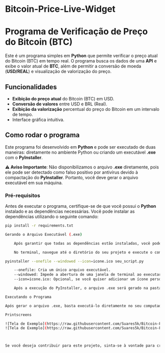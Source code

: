 # Bitcoin-Price-Live-Widget

# **Programa de Verificação de Preço do Bitcoin (BTC)**

Este é um programa simples em **Python** que permite verificar o preço atual do Bitcoin (BTC) em tempo real. O programa busca os dados de uma **API** e exibe o valor atual de **BTC**, além de permitir a conversão de moeda (**USD/REAL**) e visualização de valorização do preço.

## **Funcionalidades**

- **Exibição do preço atual** do Bitcoin (BTC) em USD.
- **Conversão de valores** entre USD e BRL (Real).
- **Exibição da valorização** percentual do preço do Bitcoin em um intervalo de tempo.
- Interface gráfica intuitiva.

## **Como rodar o programa**

Este programa foi desenvolvido em **Python** e pode ser executado de duas maneiras: diretamente no ambiente Python ou criando um executável **.exe** com o **PyInstaller**. 

**⚠️ Aviso Importante**: Não disponibilizamos o arquivo **.exe** diretamente, pois ele pode ser detectado como falso positivo por antivírus devido à compactação do **PyInstaller**. Portanto, você deve gerar o arquivo executável em sua máquina.

### **Pré-requisitos**

Antes de executar o programa, certifique-se de que você possui o **Python** instalado e as dependências necessárias. Você pode instalar as dependências utilizando o seguinte comando:

```bash
pip install -r requirements.txt

Gerando o Arquivo Executável (.exe)

    Após garantir que todas as dependências estão instaladas, você pode gerar o arquivo executável usando o PyInstaller.

    No terminal, navegue até o diretório do seu projeto e execute o comando abaixo:

pyinstaller --onefile --windowed --icon=icone.ico seu_script.py

    --onefile: Cria um único arquivo executável.
    --windowed: Impede a abertura de uma janela de terminal ao executar o programa (ideal para interfaces gráficas).
    --icon=icone.ico: Opcional, se você quiser adicionar um ícone personalizado ao executável.

    Após a execução do PyInstaller, o arquivo .exe será gerado na pasta dist dentro do diretório do seu projeto.

Executando o Programa

Após gerar o arquivo .exe, basta executá-lo diretamente no seu computador para visualizar o preço atual do Bitcoin e interagir com as funcionalidades.

Printscreens

![Tela de Exemplo](https://raw.githubusercontent.com/Suares5k/Bitcoin-Price-Live-Widget/refs/heads/master/Screenshot_129.png)
![Tela de Exemplo](https://raw.githubusercontent.com/Suares5k/Bitcoin-Price-Live-Widget/refs/heads/master/Screenshot_130.png)



Se você deseja contribuir para este projeto, sinta-se à vontade para criar um fork, fazer alterações e enviar pull requests. Agradecemos suas contribuições!
